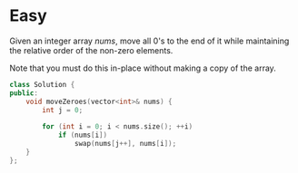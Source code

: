 # Easy

Given an integer array $nums$, move all $0$'s to the end of it while maintaining the relative order of the non-zero elements.

Note that you must do this in-place without making a copy of the array.

```cpp
class Solution {
public:
    void moveZeroes(vector<int>& nums) {
        int j = 0;
        
        for (int i = 0; i < nums.size(); ++i)
            if (nums[i])
                swap(nums[j++], nums[i]);
    }
};
```
